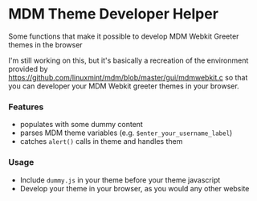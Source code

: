 MDM Theme Developer Helper
==========================

Some functions that make it possible to develop MDM Webkit Greeter themes in the browser

I'm still working on this, but it's basically a recreation of the environment provided by https://github.com/linuxmint/mdm/blob/master/gui/mdmwebkit.c so that you can developer your MDM Webkit greeter themes in your browser.

### Features
- populates with some dummy content
- parses MDM theme variables (e.g. `$enter_your_username_label`)
- catches `alert()` calls in theme and handles them


### Usage
- Include `dummy.js` in your theme before your theme javascript
- Develop your theme in your browser, as you would any other website
